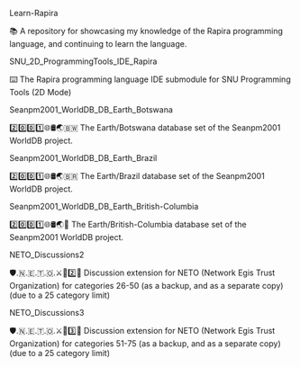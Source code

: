 
Learn-Rapira

📚️ A repository for showcasing my knowledge of the Rapira programming language, and continuing to learn the language. 

SNU_2D_ProgrammingTools_IDE_Rapira

⌨️ The Rapira programming language IDE submodule for SNU Programming Tools (2D Mode)

Seanpm2001_WorldDB_DB_Earth_Botswana

2️⃣️0️⃣️0️⃣️1️⃣️🌐️🛢️🌏️🇧🇼️ The Earth/Botswana database set of the Seanpm2001 WorldDB project.

Seanpm2001_WorldDB_DB_Earth_Brazil

2️⃣️0️⃣️0️⃣️1️⃣️🌐️🛢️🌏️🇧🇷️ The Earth/Brazil database set of the Seanpm2001 WorldDB project.

Seanpm2001_WorldDB_DB_Earth_British-Columbia

2️⃣️0️⃣️0️⃣️1️⃣️🌐️🛢️🌏️🏴󠁣󠁡󠁢󠁣󠁿 The Earth/British-Columbia database set of the Seanpm2001 WorldDB project.

NETO_Discussions2

🛡️.🇳.🇪.🇹.🇴.⚔️🟰2️⃣️💬️ Discussion extension for NETO (Network Egis Trust Organization) for categories 26-50 (as a backup, and as a separate copy) (due to a 25 category limit) 

NETO_Discussions3

🛡️.🇳.🇪.🇹.🇴.⚔️🟰3️⃣️💬️ Discussion extension for NETO (Network Egis Trust Organization) for categories 51-75 (as a backup, and as a separate copy) (due to a 25 category limit) 

